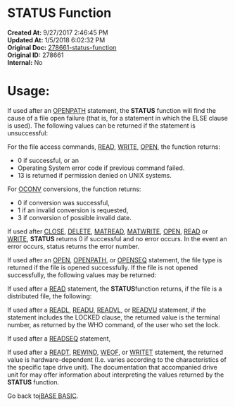 # STATUS Function

**Created At:** 9/27/2017 2:46:45 PM  
**Updated At:** 1/5/2018 6:02:32 PM  
**Original Doc:** [278661-status-function](https://docs.jbase.com/36868-jbase-basic/278661-status-function)  
**Original ID:** 278661  
**Internal:** No  


# Usage: 

If used after an [OPENPATH](./../openpath) statement, the **STATUS** function will find the cause of a file open failure (that is, for a statement in which the ELSE clause is used). The following values can be returned if the statement is unsuccessful:

For the file access commands, [READ](./../read), [WRITE](./../write), [OPEN](./../open), the function returns:

- 0 if successful, or an
- Operating System error code if previous command failed.
- 13 is returned if permission denied on UNIX systems.




For [OCONV](./../oconv) conversions, the function returns:

- 0 if conversion was successful,
- 1 if an invalid conversion is requested,
- 3 if conversion of possible invalid date.




If used after [CLOSE](./../close), [DELETE](./../delete), [MATREAD](./../matread), [MATWRITE](./../matwrite), [OPEN](./../open), [READ](./../read) or [WRITE](./../write), **STATUS** returns 0 if successful and no error occurs. In the event an error occurs, status returns the error number.

If used after an [OPEN](./../open), [OPENPATH](./../openpath), or [OPENSEQ](./../openseq) statement, the file type is returned if the file is opened successfully. If the file is not opened successfully, the following values may be returned:

If used after a [READ](./../read) statement, the **STATUS**function returns, if the file is a distributed file, the following:

If used after a [READL](./../readl), [READU](./../readu), [READVL](./../readvl), or [READVU](./../readvu) statement, if the statement includes the LOCKED clause, the returned value is the terminal number, as returned by the WHO command, of the user who set the lock.

If used after a [READSEQ](./../readseq) statement,

If used after a [READT](./../readt), [REWIND](./../rewind), [WEOF](./../weof), or [WRITET](./../writet) statement, the returned value is hardware-dependent (I.e. varies according to the characteristics of the specific tape drive unit). The documentation that accompanied drive unit for may offer information about interpreting the values returned by the **STATUS** function.



Go back to[jBASE BASIC](./../jbase-basic-programmers-reference-guide).
